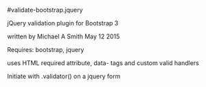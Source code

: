#validate-bootstrap.jquery

jQuery validation plugin for Bootstrap 3

written by Michael A Smith
May 12 2015

Requires: bootstrap, jquery

uses HTML required attribute,
data- tags and custom valid handlers

Initiate with .validator() on a jquery form
